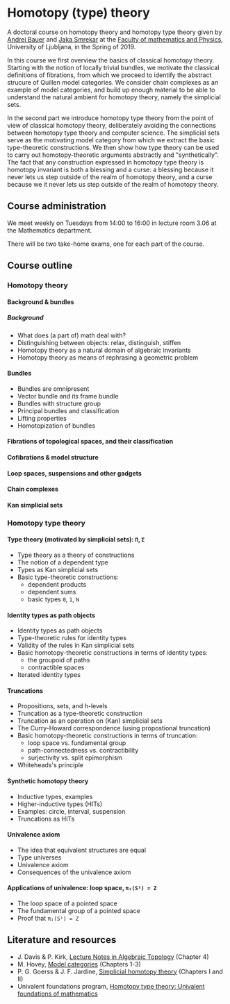 # Homotopy (type) theory

A doctoral course on homotopy theory and homotopy type theory given by
[Andrej Bauer](http://www.andrej.com) and [Jaka Smrekar](https://www.fmf.uni-lj.si/~smrekar/)
at the [Faculty of mathematics and Physics](http://www.fmf.uni-lj.si/), University of Ljubljana,
in the Spring of 2019.

In this course we first overview the basics of classical homotopy theory. Starting with
the notion of locally trivial bundles, we motivate the classical definitions of
fibrations, from which we proceed to identify the abstract strucure of Quillen model
categories. We consider chain complexes as an example of model categories, and build up
enough material to be able to understand the natural ambient for homotopy theory, namely
the simplicial sets.

In the second part we introduce homotopy type theory from the point of view of classical
homotopy theory, deliberately avoiding the connections between homotopy type theory and
computer science. The simplicial sets serve as the motivating model category from which we
extract the basic type-theoretic constructions. We then show how type theory can be used
to carry out homotopy-theoretic arguments abstractly and "synthetically". The fact that
any construction expressed in homotopy type theory is homotopy invariant is both a
blessing and a curse: a blessing because it never lets us step outside of the realm of
homotopy theory, and a curse because we it never lets us step outside of the realm of
homotopy theory.

## Course administration

We meet weekly on Tuesdays from 14:00 to 16:00 in lecture room 3.06 at the Mathematics
department.

There will be two take-home exams, one for each part of the course.

## Course outline

### Homotopy theory

####  Background & bundles

##### Background

* What does (a part of) math deal with?
* Distinguishing between objects: relax, distinguish, stiffen
* Homotopy theory as a natural domain of algebraic invariants
* Homotopy theory as means of rephrasing a geometric problem

#### Bundles

* Bundles are omnipresent
* Vector bundle and its frame bundle
* Bundles with structure group
* Principal bundles and classification
* Lifting properties
* Homotopization of bundles

####  Fibrations of topological spaces, and their classification

####  Cofibrations & model structure

####  Loop spaces, suspensions and other gadgets

####  Chain complexes

####  Kan simplicial sets

### Homotopy type theory

#### Type theory (motivated by simplicial sets): `Π`, `Σ`

* Type theory as a theory of constructions
* The notion of a dependent type
* Types as Kan simplicial sets
* Basic type-theoretic constructions:
    * dependent products
    * dependent sums
    * basic types `0`, `1`, `N`

#### Identity types as path objects

* Identity types as path objects
* Type-theoretic rules for identity types
* Validity of the rules in Kan simplicial sets
* Basic homotopy-theoretic constructions in terms of identity types:
    * the groupoid of paths
    * contractible spaces
* Iterated identity types

#### Truncations

* Propositions, sets, and h-levels
* Truncation as a type-theoretic construction
* Truncation as an operation on (Kan) simplicial sets
* The Curry-Howard correspondence (using propostional truncation)
* Basic homotopy-theoretic constructions in terms of truncation:
    * loop space vs. fundamental group
    * path-connectedness vs. contractibility
    * surjectivity vs. split epimorphism
* Whiteheads's principle

#### Synthetic homotopy theory

* Inductive types, examples
* Higher-inductive types (HITs)
* Examples: circle, interval, suspension
* Truncations as HITs

#### Univalence axiom

* The idea that equivalent structures are equal
* Type universes
* Univalence axiom
* Consequences of the univalence axiom

#### Applications of univalence: loop space, `π₁(S¹) = Z`

* The loop space of a pointed space
* The fundamental group of a pointed space
* Proof that `π₁(S¹) = Z`


## Literature and resources

* J. Davis & P. Kirk, [Lecture Notes in Algebraic Topology](http://www.indiana.edu/~jfdavis/teaching/m623/book.pdf) (Chapter 4)
* M. Hovey, [Model categories](https://web.math.rochester.edu/people/faculty/doug/otherpapers/hovey-model-cats.pdf) (Chapters 1-3)
* P. G. Goerss & J. F. Jardine, [Simplicial homotopy theory](https://www.springer.com/us/book/9783034601887) (Chapters I and II)
* Univalent foundations program, [Homotopy type theory: Univalent foundations of mathematics](https://homotopytypetheory.org/book/)
